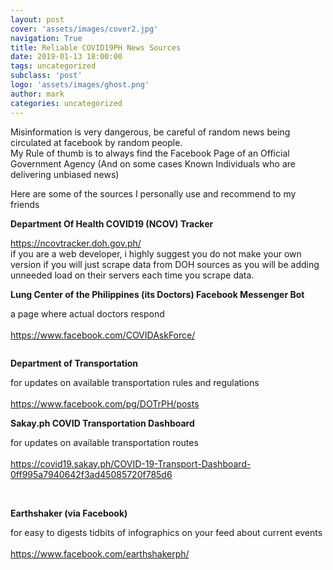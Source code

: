 ```yaml
---
layout: post
cover: 'assets/images/cover2.jpg'
navigation: True
title: Reliable COVID19PH News Sources
date: 2019-01-13 18:00:00
tags: uncategorized
subclass: 'post'
logo: 'assets/images/ghost.png'
author: mark
categories: uncategorized
---
```

<!-- wp:paragraph -->  <p>Misinformation is very dangerous, be careful of random news being circulated at facebook by random people.<br>My Rule of thumb is to always find the Facebook Page of an Official Government Agency (And on some cases Known Individuals who are delivering unbiased news)</p>  <!-- /wp:paragraph -->    <!-- wp:paragraph -->  <p>Here are some of the sources I personally use and recommend to my friends</p>  <!-- /wp:paragraph -->    <!-- wp:paragraph -->  <p><strong>Department Of Health COVID19 (NCOV) Tracker</strong></p>  <!-- /wp:paragraph -->    <!-- wp:paragraph -->  <p><a href="https://ncovtracker.doh.gov.ph/?fbclid=IwAR1FbALZIcw8DXREv_HM8u8h2v-seF9m88ri7UWmtBIK_smPFn4TXlVhM0w">https://ncovtracker.doh.gov.ph/</a><br>if you are a web developer, i highly suggest you do not make your own version if you will just scrape data from DOH sources as you will be adding unneeded load on their servers each time you scrape data.</p>  <!-- /wp:paragraph -->    <!-- wp:paragraph -->  <p></p>  <!-- /wp:paragraph -->    <!-- wp:paragraph -->  <p><strong>Lung Center of the Philippines (its Doctors) Facebook Messenger Bot </strong></p>  <!-- /wp:paragraph -->    <!-- wp:paragraph -->  <p>a page where actual doctors respond<br><br><a href="https://www.facebook.com/COVIDAskForce/">https://www.facebook.com/COVIDAskForce/</a></p>  <!-- /wp:paragraph -->    <!-- wp:image {"id":71} -->  <figure class="wp-block-image"><img src="https://markanthonyrosario.com/wp-content/uploads/2020/03/LungCenterCOVIDAskForce-1024x776.png" alt="" class="wp-image-71"/></figure>  <!-- /wp:image -->    <!-- wp:paragraph -->  <p><strong>Department of Transportation</strong></p>  <!-- /wp:paragraph -->    <!-- wp:paragraph -->  <p>for updates on available transportation rules and regulations<br><br><a href="https://www.facebook.com/pg/DOTrPH/posts">https://www.facebook.com/pg/DOTrPH/posts</a></p>  <!-- /wp:paragraph -->    <!-- wp:paragraph -->  <p></p>  <!-- /wp:paragraph -->    <!-- wp:paragraph -->  <p><strong>Sakay.ph COVID Transportation Dashboard</strong></p>  <!-- /wp:paragraph -->    <!-- wp:paragraph -->  <p>for updates on available transportation routes<br><br><a href="https://covid19.sakay.ph/COVID-19-Transport-Dashboard-0ff995a7940642f3ad45085720f785d6">https://covid19.sakay.ph/COVID-19-Transport-Dashboard-0ff995a7940642f3ad45085720f785d6</a><br><br></p>  <!-- /wp:paragraph -->    <!-- wp:image {"id":74} -->  <figure class="wp-block-image"><img src="https://markanthonyrosario.com/wp-content/uploads/2020/03/Selection_259-1024x489.png" alt="" class="wp-image-74"/></figure>  <!-- /wp:image -->    <!-- wp:paragraph -->  <p><strong>Earthshaker (via Facebook)</strong></p>  <!-- /wp:paragraph -->    <!-- wp:paragraph -->  <p>for easy to digests tidbits of infographics on your feed about current events<br><br><a href="https://www.facebook.com/earthshakerph/">https://www.facebook.com/earthshakerph/</a></p>  <!-- /wp:paragraph -->    <!-- wp:image {"id":72} -->  <figure class="wp-block-image"><img src="https://markanthonyrosario.com/wp-content/uploads/2020/03/earthshaker-1024x772.png" alt="" class="wp-image-72"/></figure>  <!-- /wp:image -->
